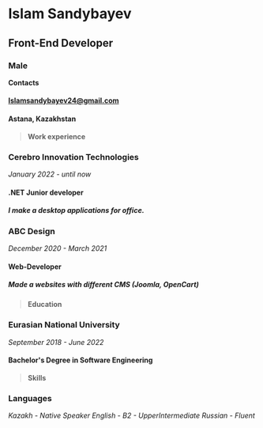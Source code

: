 # Islam Sandybayev
## Front-End Developer
### Male

**Contacts**

#### Islamsandybayev24@gmail.com
#### Astana, Kazakhstan

>
> **Work experience**

### Cerebro Innovation Technologies
_January 2022 - until now_
#### .NET Junior developer
##### I make a desktop applications for office.

### ABC Design
_December 2020 - March 2021_
#### Web-Developer
##### Made a websites with different CMS (Joomla, OpenCart)

>
> **Education**

### Eurasian National University
_September 2018 - June 2022_
#### Bachelor's Degree in Software Engineering

>
> **Skills**

### Languages

_Kazakh - Native Speaker_
_English - B2 - UpperIntermediate_
_Russian - Fluent_